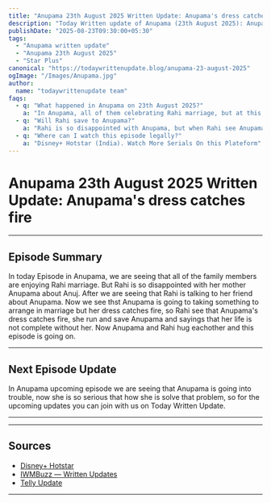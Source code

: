 ```yaml
---
title: "Anupama 23th August 2025 Written Update: Anupama's dress catches fire"
description: "Today Written update of Anupama (23th August 2025): Anupama's dress catches fire, will Rahi save Anupama."
publishDate: "2025-08-23T09:30:00+05:30"
tags:
  - "Anupama written update"
  - "Anupama 23th August 2025"
  - "Star Plus"
canonical: "https://todaywrittenupdate.blog/anupama-23-august-2025"
ogImage: "/Images/Anupama.jpg"
author:
  name: "todaywrittenupdate team"
faqs:
  - q: "What happened in Anupama on 23th August 2025?"
    a: "In Anupama, all of them celebrating Rahi marriage, but at this time Rahi is so disappointed with Anupama, Rahi see that Anupama's dress catches fire, so she is going to save Anupama and saying that here life is is not full filled without her mother."
  - q: "Will Rahi save to Anupama?"
    a: "Rahi is so disappointed with Anupama, but when Rahi see Anupama's dress catches fire, she run and save Anupama and saying that here life is not complete without Anupama"
  - q: "Where can I watch this episode legally?"
    a: "Disney+ Hotstar (India). Watch More Serials On this Plateform"
---
```


# Anupama 23th August 2025 Written Update: Anupama's dress catches fire

---

## Episode Summary

In today Episode in Anupama, we are seeing that all of the family members are enjoying Rahi marriage. But Rahi is so disappointed with her mother Anupama about Anuj. After we are seeing that Rahi is talking to her friend about Anupama. Now we see thst Anupama is going to taking something to arrange in marriage but her dress catches fire, so Rahi see that Anupama's dress catches fire, she run and save Anupama and sayings that her life is not complete without her. Now Anupama and Rahi hug eachother and this episode is going on.

<!--

## Key Highlights

- Khyati battles guilt and is pushed towards truth.  
- Raghav is determined to reopen his case.  
- Aryan's revenge twist turns out to be a dream.  
- Prem's actions create new tensions.

-->
---

## Next Episode Update

In Anupama upcoming episode we are seeing that Anupama is going into trouble, now she is so serious that how she is solve that problem, so for the upcoming updates you can join with us on Today Written Update.

---

<!-- FAQ will be rendered from frontmatter; keep this area intentionally short -->

---

## Sources

- [Disney+ Hotstar](https://www.hotstar.com/in)  
- [IWMBuzz — Written Updates](https://www.iwmbuzz.com/)
- [Telly Update](https://www.tellyupdate.com)

---
